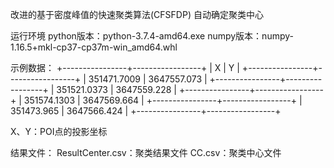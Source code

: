 改进的基于密度峰值的快速聚类算法(CFSFDP)
自动确定聚类中心


运行环境
python版本：python-3.7.4-amd64.exe
numpy版本：numpy-1.16.5+mkl-cp37-cp37m-win_amd64.whl



示例数据：
+----------------+-----------------+
|          X     |	       Y       |
+----------------+-----------------+
| 351471.7009    |	3647557.073    |
+----------------+-----------------+
| 351521.0373    |	3647559.228    |
+----------------+-----------------+
| 351574.1303    |	3647569.664    |
+----------------+-----------------+
| 351473.965     |	3647566.424    |
+----------------+-----------------+

X、Y：POI点的投影坐标

结果文件：
ResultCenter.csv：聚类结果文件
CC.csv：聚类中心文件

